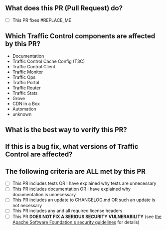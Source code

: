 <!--
************ STOP!! ************
If this Pull Request is intended to fix a security vulnerability, DO NOT submit it! Instead, contact
the Apache Traffic Control Security Team at security@trafficcontrol.apache.org and follow the
guidelines at https://apache.org/security regarding vulnerability disclosure.
-->
## What does this PR (Pull Request) do?
- [ ] This PR fixes #REPLACE_ME
<!-- Or you can say
- [x] This PR is not related to any Issue

A description of your PR goes here ↓ -->


## Which Traffic Control components are affected by this PR?
<!-- Please delete all components from this list that are NOT affected by this Pull Request.
Feel free to add the name of a tool or script that is affected but not on the list.
-->
- Documentation <!-- If this Pull Request does NOT affect documentation, please explain why. -->
- Traffic Control Cache Config (T3C)
- Traffic Control Client <!-- Please specify which (Python, Go, or Java) -->
- Traffic Monitor
- Traffic Ops
- Traffic Portal
- Traffic Router
- Traffic Stats
- Grove
- CDN in a Box
- Automation <!-- Please specify which (GitHub Actions, Docker images, Ansible Roles, etc.) -->
- unknown

## What is the best way to verify this PR?
<!-- Please include here ALL the steps necessary to test your Pull Request.
If your PR includes tests (and most should), provide the steps needed to run the tests.
If not, please provide step-by-step instructions to test the PR manually and explain why your PR does not need tests. -->

## If this is a bug fix, what versions of Traffic Control are affected?
<!-- If this PR fixes a bug, please list here all of the affected versions - to
the best of your knowledge. It's also pretty helpful to include a commit hash
of where 'master' is at the time this PR is opened (if it affects master),
because what 'master' means will change over time. For example, if this PR
fixes a bug that's present in master (at commit hash '1df853c8'), in v4.0.0,
and in the current 4.0.1 Release candidate (e.g. RC1), then this list would
look like:

- master (1df853c8)
- 4.0.0
- 4.0.1 (RC1)

If you don't know what other versions might have this bug, AND don't know how
to find the commit hash of 'master', then feel free to leave this section
blank (or, preferably, delete it entirely).
 -->


## The following criteria are ALL met by this PR
<!-- Check the boxes to signify that the associated statement is true. To
"check a box", replace the space inside of the square brackets with an 'x'.
e.g.

- [ x] <- Wrong
- [x ] <- Wrong
- [] <- Wrong
- [*] <- Wrong
- [x] <- Correct!

-->

- [ ] This PR includes tests OR I have explained why tests are unnecessary
- [ ] This PR includes documentation OR I have explained why documentation is unnecessary
- [ ] This PR includes an update to CHANGELOG.md OR such an update is not necessary
- [ ] This PR includes any and all required license headers
- [ ] This PR **DOES NOT FIX A SERIOUS SECURITY VULNERABILITY** (see [the Apache Software Foundation's security guidelines](https://apache.org/security) for details)

<!--
Licensed to the Apache Software Foundation (ASF) under one
or more contributor license agreements.  See the NOTICE file
distributed with this work for additional information
regarding copyright ownership.  The ASF licenses this file
to you under the Apache License, Version 2.0 (the
"License"); you may not use this file except in compliance
with the License.  You may obtain a copy of the License at

    http://www.apache.org/licenses/LICENSE-2.0

Unless required by applicable law or agreed to in writing,
software distributed under the License is distributed on an
"AS IS" BASIS, WITHOUT WARRANTIES OR CONDITIONS OF ANY
KIND, either express or implied.  See the License for the
specific language governing permissions and limitations
under the License.
-->
